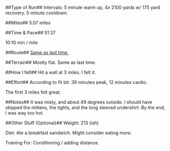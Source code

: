 <!--
.. title: Running Journal: Jan 20, 2017
.. slug: running-journal-jan-20-2017
.. date: 2017-01-08 08:53:32 UTC-05:00
.. tags: running-journal
.. category:running-journal
.. link:
.. description:
.. type: running-journal
-->

##Type of Run##
Intervals: 5 minute warm up, 4x 2100 yards w/ 175 yard recovery. 5 minute cooldown.

##Miles##
5.07 miles

##Time & Pace##
51:37

10:10 min / mile

##Route##
[Same as last time.](http://rndb.co/r8WG)

##Terrain##
Mostly flat. Same as last time.

##How I felt##
Hit a wall at 3 miles. I felt it. 

##Effort##
According to fit bit: 39 minutes peak, 12 minutes cardio.

The first 3 miles felt great. 

##Notes##
It was misty, and about 49 degrees outside. I should have skipped the mittens, the tights, and the long sleeved undershirt. By the end, I was way too hot.

##Other Stuff (Optional)##
Weight: 213 (ish)

Diet: Ate a breakfast sandwich. Might consider eating more.

Training For: Conditioning / adding distance.
